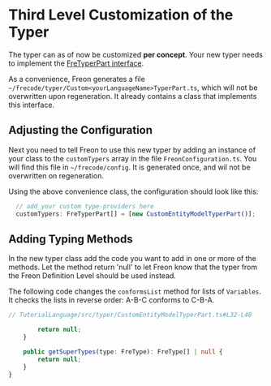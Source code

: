 # Third Level Customization of the Typer

The typer can as of now be customized **per concept**. Your new typer needs
to implement the [FreTyperPart interface](/Under_the_Hood/The_FreTool_Interfaces/FreTyper_Interface).

As a convenience, Freon generates a file `~/frecode/typer/Custom<yourLanguageName>TyperPart.ts`,
which will not be overwritten upon regeneration. It already contains a class that implements this interface.

## Adjusting the Configuration

Next you need to tell Freon to use this new typer by adding an
instance of your class to the `customTypers` array in
the file `FreonConfiguration.ts`. You will find this file in `~/frecode/config`.
It is generated once, and wil not be overwritten on regeneration.

Using the above convenience class, the configuration should look like this:

```ts
  // add your custom type-providers here
  customTypers: FreTyperPart[] = [new CustomEntityModelTyperPart()];
```

## Adding Typing Methods

In the new typer class add the code you want to add in one or more of the methods. Let the method return 'null'
to let Freon know that the typer from the Freon Definition Level should be used instead.

The following code changes the `conformsList` method for lists of `Variables`. It checks the lists in
reverse order: A-B-C conforms to C-B-A.

[//]: # 'TODO code does not come through'

```ts
// TutorialLanguage/src/typer/CustomEntityModelTyperPart.ts#L32-L48

		return null;
	}

	public getSuperTypes(type: FreType): FreType[] | null {
		return null;
	}
}

```
